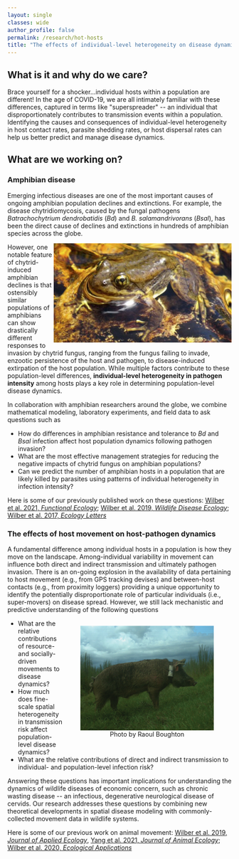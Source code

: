 ```yaml
---
layout: single
classes: wide
author_profile: false
permalink: /research/hot-hosts
title: "The effects of individual-level heterogeneity on disease dynamics"
---
```


## What is it and why do we care?

Brace yourself for a shocker...individual hosts within a population are different! In the age of COVID-19, we are all intimately familiar with these differences, captured in terms like "superspreader" -- an individual that disproportionately contributes to transmission events within a population.   Identifying the causes and consequences of individual-level heterogeneity in host contact rates, parasite shedding rates, or host dispersal rates can help us better predict and manage disease dynamics.

<!-- It turns out that these differences between hosts do not always play an important role in infection dynamics. This means that we can sometimes ignore host heterogeneity without serious consequences for our ability to predict disease dynamics. However, there are many instances where particular hosts with high contact rates, high parasite shedding rates, or high dispersal rates can disproportionately influence disease dynamics.
 -->
## What are we working on?

### Amphibian disease

Emerging infectious diseases are one of the most important causes of ongoing amphibian population declines and extinctions. For example, the disease chytridiomycosis, caused by the fungal pathogens *Batrachochytrium dendrobatidis* (*Bd*) and *B. salamandrivorans* (*Bsal*), has been the direct cause of declines and extinctions in hundreds of amphibian species across the globe.


<img src="/images/shiny_rana.jpg" style="float:right;width:400px">

However, one notable feature of chytrid-induced amphibian declines is that ostensibly similar populations of amphibians can show drastically different responses to invasion by chytrid fungus, ranging from the fungus failing to invade, enzootic persistence of the host and pathogen, to disease-induced extirpation of the host population.  While multiple factors contribute to these population-level differences, **individual-level heterogeneity in pathogen intensity** among hosts plays a key role in determining population-level disease dynamics.

In collaboration with amphibian researchers around the globe, we combine mathematical modeling, laboratory experiments, and field data to ask questions such as

- How do differences in amphibian resistance and tolerance to *Bd* and *Bsal* infection affect host population dynamics following pathogen invasion?
- What are the most effective management strategies for reducing the negative impacts of chytrid fungus on amphibian populations?
- Can we predict the number of amphibian hosts in a population that are likely killed by parasites using patterns of individual heterogeneity in infection intensity?

Here is some of our previously published work on these questions: [Wilber et al. 2021, *Functional Ecology*](https://besjournals.onlinelibrary.wiley.com/doi/10.1111/1365-2435.13754); [Wilber et al. 2019, *Wildlife Disease Ecology*](https://www.researchgate.net/publication/320068062_When_chytrid_fungus_invades_integrating_theory_and_data_to_understand_disease-induced_amphibian_declines); [Wilber et al. 2017, *Ecology Letters*](http://onlinelibrary.wiley.com/doi/10.1111/ele.12814/full)

### The effects of host movement on host-pathogen dynamics

A fundamental difference among individual hosts in a population is how they move on the landscape. Among-individual variability in movement can influence both direct and indirect transmission and ultimately pathogen invasion.
There is an on-going explosion in the availability of data pertaining to host movement (e.g., from GPS tracking devises) and between-host contacts (e.g., from proximity loggers) providing a unique opportunity to identify the potentially disproportionate role of particular individuals (i.e., super-movers) on disease spread.  However, we still lack mechanistic and predictive understanding of the following questions

<figure style="display:inline-block;float:right;">
<img src="/images/swine.png" style="float:right;width:300px;vertical-align:top;">
<figcaption style="text-align:center;">Photo by Raoul Boughton</figcaption>
</figure>

- What are the relative contributions of resource- and socially-driven movements to disease dynamics?
- How much does fine-scale spatial heterogeneity in transmission risk affect population-level disease dynamics?
- What are the relative contributions of direct and indirect transmission to individual- and population-level infection risk?

Answering these questions has important implications for understanding the dynamics of wildlife diseases of economic concern, such as chronic wasting disease -- an infectious, degenerative neurological disease of cervids. Our research addresses these questions by combining new theoretical developments in spatial disease modeling with commonly-collected movement data in wildlife systems.

Here is some of our previous work on animal movement: [Wilber et al. 2019, *Journal of Applied Ecology*](https://besjournals.onlinelibrary.wiley.com/doi/10.1111/1365-2664.13370), [Yang et al. 2021, *Journal of Animal Ecology*](https://besjournals.onlinelibrary.wiley.com/doi/abs/10.1111/1365-2656.13412); [Wilber et al. 2020, *Ecological Applications*](https://esajournals.onlinelibrary.wiley.com/doi/abs/10.1002/eap.2015)





